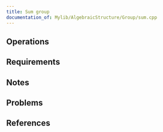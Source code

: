 ```yaml
---
title: Sum group
documentation_of: Mylib/AlgebraicStructure/Group/sum.cpp
---
```


## Operations

## Requirements

## Notes

## Problems

## References
